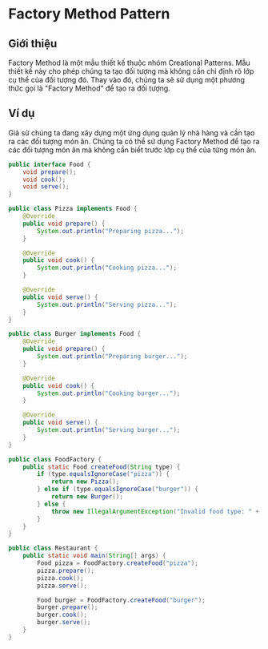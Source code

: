 # Factory Method Pattern

## Giới thiệu
Factory Method là một mẫu thiết kế thuộc nhóm Creational Patterns. Mẫu thiết kế này cho phép chúng ta tạo đối tượng mà không cần chỉ định rõ lớp cụ thể của đối tượng đó. Thay vào đó, chúng ta sẽ sử dụng một phương thức gọi là "Factory Method" để tạo ra đối tượng.

## Ví dụ
Giả sử chúng ta đang xây dựng một ứng dụng quản lý nhà hàng và cần tạo ra các đối tượng món ăn. Chúng ta có thể sử dụng Factory Method để tạo ra các đối tượng món ăn mà không cần biết trước lớp cụ thể của từng món ăn.

```java
public interface Food {
    void prepare();
    void cook();
    void serve();
}

public class Pizza implements Food {
    @Override
    public void prepare() {
        System.out.println("Preparing pizza...");
    }

    @Override
    public void cook() {
        System.out.println("Cooking pizza...");
    }

    @Override
    public void serve() {
        System.out.println("Serving pizza...");
    }
}

public class Burger implements Food {
    @Override
    public void prepare() {
        System.out.println("Preparing burger...");
    }

    @Override
    public void cook() {
        System.out.println("Cooking burger...");
    }

    @Override
    public void serve() {
        System.out.println("Serving burger...");
    }
}

public class FoodFactory {
    public static Food createFood(String type) {
        if (type.equalsIgnoreCase("pizza")) {
            return new Pizza();
        } else if (type.equalsIgnoreCase("burger")) {
            return new Burger();
        } else {
            throw new IllegalArgumentException("Invalid food type: " + type);
        }
    }
}

public class Restaurant {
    public static void main(String[] args) {
        Food pizza = FoodFactory.createFood("pizza");
        pizza.prepare();
        pizza.cook();
        pizza.serve();

        Food burger = FoodFactory.createFood("burger");
        burger.prepare();
        burger.cook();
        burger.serve();
    }
}
```